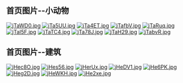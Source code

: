 

## 首页图片--小动物

[![jTaWD0.jpg](https://s1.ax1x.com/2022/07/19/jTaWD0.jpg)](https://imgtu.com/i/jTaWD0)
[![jTa5UU.jpg](https://s1.ax1x.com/2022/07/19/jTa5UU.jpg)](https://imgtu.com/i/jTa5UU)
[![jTa4ET.jpg](https://s1.ax1x.com/2022/07/19/jTa4ET.jpg)](https://imgtu.com/i/jTa4ET)
[![jTafbV.jpg](https://s1.ax1x.com/2022/07/19/jTafbV.jpg)](https://imgtu.com/i/jTafbV)
[![jTaRuq.jpg](https://s1.ax1x.com/2022/07/19/jTaRuq.jpg)](https://imgtu.com/i/jTaRuq)
[![jTaI5F.jpg](https://s1.ax1x.com/2022/07/19/jTaI5F.jpg)](https://imgtu.com/i/jTaI5F)
[![jTaTC4.jpg](https://s1.ax1x.com/2022/07/19/jTaTC4.jpg)](https://imgtu.com/i/jTaTC4)
[![jTa78J.jpg](https://s1.ax1x.com/2022/07/19/jTa78J.jpg)](https://imgtu.com/i/jTa78J)
[![jTaH29.jpg](https://s1.ax1x.com/2022/07/19/jTaH29.jpg)](https://imgtu.com/i/jTaH29)
[![jTabvR.jpg](https://s1.ax1x.com/2022/07/19/jTabvR.jpg)](https://imgtu.com/i/jTabvR)

## 首页图片--建筑

[![jHec8O.jpg](https://s1.ax1x.com/2022/07/19/jHec8O.jpg)](https://imgtu.com/i/jHec8O)
[![jHes56.jpg](https://s1.ax1x.com/2022/07/19/jHes56.jpg)](https://imgtu.com/i/jHes56)
[![jHerUx.jpg](https://s1.ax1x.com/2022/07/19/jHerUx.jpg)](https://imgtu.com/i/jHerUx)
[![jHeDV1.jpg](https://s1.ax1x.com/2022/07/19/jHeDV1.jpg)](https://imgtu.com/i/jHeDV1)
[![jHe6PK.jpg](https://s1.ax1x.com/2022/07/19/jHe6PK.jpg)](https://imgtu.com/i/jHe6PK)
[![jHeg2D.jpg](https://s1.ax1x.com/2022/07/19/jHeg2D.jpg)](https://imgtu.com/i/jHeg2D)
[![jHeWKH.jpg](https://s1.ax1x.com/2022/07/19/jHeWKH.jpg)](https://imgtu.com/i/jHeWKH)
[![jHe2xe.jpg](https://s1.ax1x.com/2022/07/19/jHe2xe.jpg)](https://imgtu.com/i/jHe2xe)

